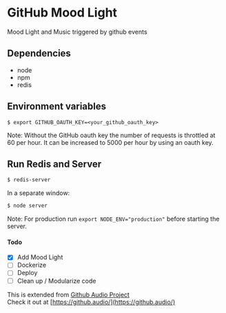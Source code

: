 GitHub Mood Light
============

Mood Light and Music triggered by github events

Dependencies
---------------------
* node
* npm
* redis

Environment variables
---------------------

```
$ export GITHUB_OAUTH_KEY=<your_github_oauth_key>
```
Note: Without the GitHub oauth key the number of requests is throttled at 60 per hour. It can be increased to 5000 per hour by using an oauth key.

Run Redis and Server
----------

```bash
$ redis-server
```

In a separate window:

```bash
$ node server
```

Note: For production run `export NODE_ENV="production"` before starting the server.


#### Todo
- [x] Add Mood Light
- [ ] Dockerize
- [ ] Deploy
- [ ] Clean up / Modularize code

This is extended from [Github Audio Project](https://github.com/debugger22/github-audio)<br>
Check it out at [https://github.audio/](https://github.audio/)